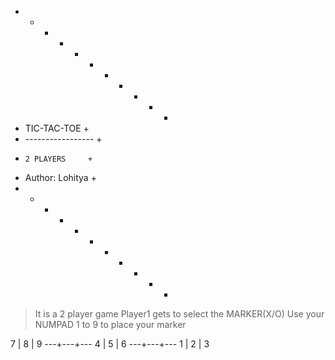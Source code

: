 + + + + + + + + + + + 
+    TIC-TAC-TOE    +
+ ----------------- +
+     2 PLAYERS     +
+  Author: Lohitya  +
+ + + + + + + + + + +


>It is a 2 player game
>Player1 gets to select the MARKER(X/O)
>Use your NUMPAD 1 to 9 to place your marker

 7 | 8 | 9
---+---+---
 4 | 5 | 6
---+---+---
 1 | 2 | 3
 
